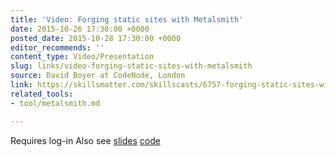 ```yaml
---
title: 'Video: Forging static sites with Metalsmith'
date: 2015-10-26 17:30:00 +0000
posted_date: 2015-10-28 17:30:00 +0000
editor_recommends: ''
content_type: Video/Presentation
slug: links/video-forging-static-sites-with-metalsmith
source: David Boyer at CodeNode, London
link: https://skillsmatter.com/skillscasts/6757-forging-static-sites-with-metalsmith#showModal?modal-signup-complete/
related_tools:
- tool/metalsmith.md

---
```

Requires log-in Also see [slides](https://slidr.io/misterdai/static-site-generation-using-metalsmith#1) [code](https://github.com/misterdai/metalsmith-examples)



